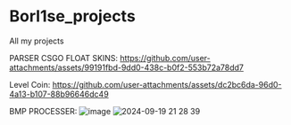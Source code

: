 # Borl1se_projects
All my projects

PARSER CSGO FLOAT SKINS:
https://github.com/user-attachments/assets/99191fbd-9dd0-438c-b0f2-553b72a78dd7


Level Coin:
https://github.com/user-attachments/assets/dc2bc6da-96d0-4a13-b107-88b96646dc49

BMP PROCESSER:
![image](https://github.com/user-attachments/assets/0f870170-15e9-41c6-afa9-eb81a0138262)
![2024-09-19 21 28 39](https://github.com/user-attachments/assets/192ed1d7-1394-4e64-951f-4d294d78f4fd)
